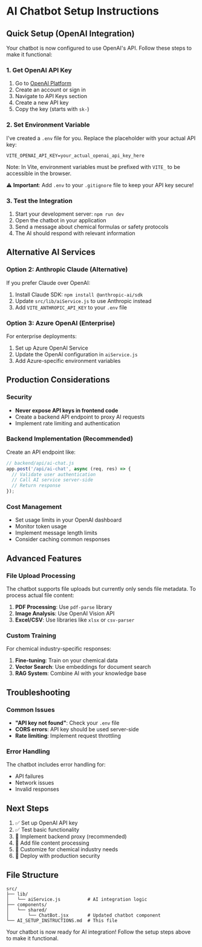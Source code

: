 # AI Chatbot Setup Instructions

## Quick Setup (OpenAI Integration)

Your chatbot is now configured to use OpenAI's API. Follow these steps to make it functional:

### 1. Get OpenAI API Key
1. Go to [OpenAI Platform](https://platform.openai.com/)
2. Create an account or sign in
3. Navigate to API Keys section
4. Create a new API key
5. Copy the key (starts with `sk-`)

### 2. Set Environment Variable
I've created a `.env` file for you. Replace the placeholder with your actual API key:
```
VITE_OPENAI_API_KEY=your_actual_openai_api_key_here
```

Note: In Vite, environment variables must be prefixed with `VITE_` to be accessible in the browser.

⚠️ **Important**: Add `.env` to your `.gitignore` file to keep your API key secure!

### 3. Test the Integration
1. Start your development server: `npm run dev`
2. Open the chatbot in your application
3. Send a message about chemical formulas or safety protocols
4. The AI should respond with relevant information

## Alternative AI Services

### Option 2: Anthropic Claude (Alternative)
If you prefer Claude over OpenAI:

1. Install Claude SDK: `npm install @anthropic-ai/sdk`
2. Update `src/lib/aiService.js` to use Anthropic instead
3. Add `VITE_ANTHROPIC_API_KEY` to your `.env` file

### Option 3: Azure OpenAI (Enterprise)
For enterprise deployments:

1. Set up Azure OpenAI Service
2. Update the OpenAI configuration in `aiService.js`
3. Add Azure-specific environment variables

## Production Considerations

### Security
- **Never expose API keys in frontend code**
- Create a backend API endpoint to proxy AI requests
- Implement rate limiting and authentication

### Backend Implementation (Recommended)
Create an API endpoint like:
```javascript
// backend/api/ai-chat.js
app.post('/api/ai-chat', async (req, res) => {
  // Validate user authentication
  // Call AI service server-side
  // Return response
});
```

### Cost Management
- Set usage limits in your OpenAI dashboard
- Monitor token usage
- Implement message length limits
- Consider caching common responses

## Advanced Features

### File Upload Processing
The chatbot supports file uploads but currently only sends file metadata. To process actual file content:

1. **PDF Processing**: Use `pdf-parse` library
2. **Image Analysis**: Use OpenAI Vision API
3. **Excel/CSV**: Use libraries like `xlsx` or `csv-parser`

### Custom Training
For chemical industry-specific responses:

1. **Fine-tuning**: Train on your chemical data
2. **Vector Search**: Use embeddings for document search
3. **RAG System**: Combine AI with your knowledge base

## Troubleshooting

### Common Issues
- **"API key not found"**: Check your `.env` file
- **CORS errors**: API key should be used server-side
- **Rate limiting**: Implement request throttling

### Error Handling
The chatbot includes error handling for:
- API failures
- Network issues
- Invalid responses

## Next Steps

1. ✅ Set up OpenAI API key
2. ✅ Test basic functionality
3. 🔄 Implement backend proxy (recommended)
4. 🔄 Add file content processing
5. 🔄 Customize for chemical industry needs
6. 🔄 Deploy with production security

## File Structure
```
src/
├── lib/
│   └── aiService.js          # AI integration logic
├── components/
│   └── shared/
│       └── ChatBot.jsx       # Updated chatbot component
└── AI_SETUP_INSTRUCTIONS.md  # This file
```

Your chatbot is now ready for AI integration! Follow the setup steps above to make it functional. 